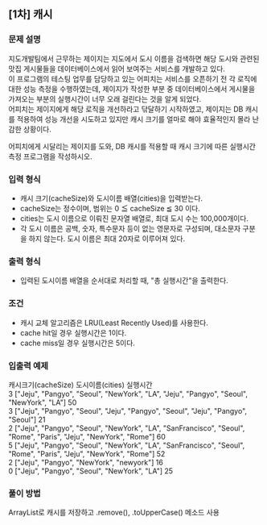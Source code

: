 ## [1차] 캐시

### 문제 설명
지도개발팀에서 근무하는 제이지는 지도에서 도시 이름을 검색하면 해당 도시와 관련된 맛집 게시물들을 데이터베이스에서 읽어 보여주는 서비스를 개발하고 있다.  
이 프로그램의 테스팅 업무를 담당하고 있는 어피치는 서비스를 오픈하기 전 각 로직에 대한 성능 측정을 수행하였는데, 제이지가 작성한 부분 중 데이터베이스에서 게시물을 가져오는 부분의 실행시간이 너무 오래 걸린다는 것을 알게 되었다.  
어피치는 제이지에게 해당 로직을 개선하라고 닦달하기 시작하였고, 제이지는 DB 캐시를 적용하여 성능 개선을 시도하고 있지만 캐시 크기를 얼마로 해야 효율적인지 몰라 난감한 상황이다.

어피치에게 시달리는 제이지를 도와, DB 캐시를 적용할 때 캐시 크기에 따른 실행시간 측정 프로그램을 작성하시오.

### 입력 형식
+ 캐시 크기(cacheSize)와 도시이름 배열(cities)을 입력받는다.
+ cacheSize는 정수이며, 범위는 0 ≦ cacheSize ≦ 30 이다.
+ cities는 도시 이름으로 이뤄진 문자열 배열로, 최대 도시 수는 100,000개이다.
+ 각 도시 이름은 공백, 숫자, 특수문자 등이 없는 영문자로 구성되며, 대소문자 구분을 하지 않는다. 도시 이름은 최대 20자로 이루어져 있다.

### 출력 형식
+ 입력된 도시이름 배열을 순서대로 처리할 때, "총 실행시간"을 출력한다.

### 조건
+ 캐시 교체 알고리즘은 LRU(Least Recently Used)를 사용한다.
+ cache hit일 경우 실행시간은 1이다.
+ cache miss일 경우 실행시간은 5이다.

### 입출력 예제
캐시크기(cacheSize)	도시이름(cities)	실행시간  
3	["Jeju", "Pangyo", "Seoul", "NewYork", "LA", "Jeju", "Pangyo", "Seoul", "NewYork", "LA"]	50  
3	["Jeju", "Pangyo", "Seoul", "Jeju", "Pangyo", "Seoul", "Jeju", "Pangyo", "Seoul"]	21  
2	["Jeju", "Pangyo", "Seoul", "NewYork", "LA", "SanFrancisco", "Seoul", "Rome", "Paris", "Jeju", "NewYork", "Rome"]	60  
5	["Jeju", "Pangyo", "Seoul", "NewYork", "LA", "SanFrancisco", "Seoul", "Rome", "Paris", "Jeju", "NewYork", "Rome"]	52  
2	["Jeju", "Pangyo", "NewYork", "newyork"]	16  
0	["Jeju", "Pangyo", "Seoul", "NewYork", "LA"]	25

### 풀이 방법
ArrayList로 캐시를 저장하고 .remove(), .toUpperCase() 메소드 사용
